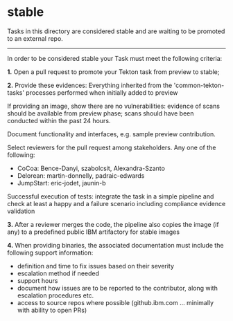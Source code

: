 # stable
Tasks in this directory are considered stable and are waiting to be promoted to an external repo.

-----

In order to be considered stable your Task must meet the following criteria:

**1.** Open a pull request to promote your Tekton task from preview to stable;

**2.** Provide these evidences:
Everything inherited from the 'common-tekton-tasks' processes performed when initially added to preview

If providing an image, show there are no vulnerabilities: evidence of scans should be available from preview phase; scans should have been conducted within the past 24 hours.

Document functionality and interfaces, e.g. sample preview contribution.

Select reviewers for the pull request among stakeholders. Any one of the following:

- CoCoa: Bence-Danyi, szabolcsit, Alexandra-Szanto
- Delorean: martin-donnelly, padraic-edwards
- JumpStart: eric-jodet, jaunin-b

Successful execution of tests: integrate the task in a simple pipeline and check at least a happy and a failure scenario including compliance evidence validation

**3.** After a reviewer merges the code, the pipeline also copies the image (if any) to a predefined public IBM artifactory for stable images

**4.** When providing binaries, the associated documentation must include the following support information:

- definition and time to fix issues based on their severity
- escalation method if needed
- support hours
- document how issues are to be reported to the contributor, along with escalation procedures etc.
- access to source repos where possible (github.ibm.com ... minimally with ability to open PRs)
